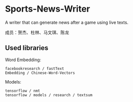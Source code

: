 # Sports-News-Writer
A writer that can generate news after a game using live texts.

成员：贺杰、杜林、马文琪、陈龙

## Used libraries
Word Embedding:

    facebookresearch / fastText 
    Embedding / Chinese-Word-Vectors 
    
Models:

    tensorflow / nmt 
    tensorflow / models / research / textsum
